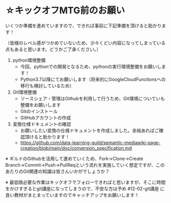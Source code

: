 # ☆キックオフMTG前のお願い

いくつか準備を進めていますので、できれば事前に下記準備を頂けると助かります！

（皆様のレベル感がつかめていないため、少々くどい内容になってしまっている点もあると思います。どうかご了承ください。）

1. python環境整備
    * 今回、pythonでの開発となるため、pythonの実行環境整備をお願いします！
    * Python3.7以降にてお願いします（将来的にGoogleCloudFunctionsへの移行も検討しているため）
1. Git環境整備
    * ソースシェア・管理はGithubを利用して行うため、Git環境についていも整備をお願いします
    * Gitのインストール
    * GitHubアカウントの作成
1. 変換仕様ドキュメントの確認
    * お願いしたい変換の仕様ドキュメントを作成しました。余裕あればご確認頂けると助かります！
    * https://github.com/data-learning-guild/semantic-mediawiki-page-creation/blob/main/doc/conversion_specification.md

※ ギルドのGithubを活用して進めていくため、Fork→Clone→Create Branch→Commit→Push→PullReqという流れを実施していく想定ですが、このあたりのGit関連の知識は皆さんいかがでしょうか？

※ 最低限必要な作業はキックオフでフォローできればと思いますが、そこに時間をかけすぎるとgit講座になってしまうので、不安な方は予め #12-02-git講座 に良い教材がまとまっていますのでキャッチアップをお願いします！